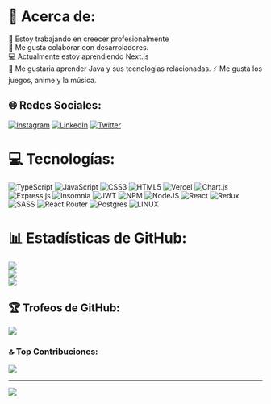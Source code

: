 # 💫 Acerca de:
🔭 Estoy trabajando en creecer profesionalmente<br>
🤝 Me gusta colaborar con desarroladores.<br>
💻 Actualmente estoy aprendiendo Next.js<br>
🌱 Me gustaria aprender Java y sus tecnologias relacionadas.
⚡ Me gusta los juegos, anime y la música.


## 🌐 Redes Sociales:
[![Instagram](https://img.shields.io/badge/Instagram-%23E4405F.svg?logo=Instagram&logoColor=white)](https://instagram.com/glutinose) [![LinkedIn](https://img.shields.io/badge/LinkedIn-%230077B5.svg?logo=linkedin&logoColor=white)](https://linkedin.com/in/ricardo-ferreyra) [![Twitter](https://img.shields.io/badge/Twitter-%231DA1F2.svg?logo=Twitter&logoColor=white)](https://twitter.com/Glutix_32) 

# 💻 Tecnologías:
![TypeScript](https://img.shields.io/badge/typescript-%23007ACC.svg?style=for-the-badge&logo=typescript&logoColor=white) ![JavaScript](https://img.shields.io/badge/javascript-%23323330.svg?style=for-the-badge&logo=javascript&logoColor=%23F7DF1E) ![CSS3](https://img.shields.io/badge/css3-%231572B6.svg?style=for-the-badge&logo=css3&logoColor=white) ![HTML5](https://img.shields.io/badge/html5-%23E34F26.svg?style=for-the-badge&logo=html5&logoColor=white) ![Vercel](https://img.shields.io/badge/vercel-%23000000.svg?style=for-the-badge&logo=vercel&logoColor=white) ![Chart.js](https://img.shields.io/badge/chart.js-F5788D.svg?style=for-the-badge&logo=chart.js&logoColor=white) ![Express.js](https://img.shields.io/badge/express.js-%23404d59.svg?style=for-the-badge&logo=express&logoColor=%2361DAFB) ![Insomnia](https://img.shields.io/badge/Insomnia-black?style=for-the-badge&logo=insomnia&logoColor=5849BE) ![JWT](https://img.shields.io/badge/JWT-black?style=for-the-badge&logo=JSON%20web%20tokens) ![NPM](https://img.shields.io/badge/NPM-%23000000.svg?style=for-the-badge&logo=npm&logoColor=white) ![NodeJS](https://img.shields.io/badge/node.js-6DA55F?style=for-the-badge&logo=node.js&logoColor=white) ![React](https://img.shields.io/badge/react-%2320232a.svg?style=for-the-badge&logo=react&logoColor=%2361DAFB) ![Redux](https://img.shields.io/badge/redux-%23593d88.svg?style=for-the-badge&logo=redux&logoColor=white) ![SASS](https://img.shields.io/badge/SASS-hotpink.svg?style=for-the-badge&logo=SASS&logoColor=white) ![React Router](https://img.shields.io/badge/React_Router-CA4245?style=for-the-badge&logo=react-router&logoColor=white) ![Postgres](https://img.shields.io/badge/postgres-%23316192.svg?style=for-the-badge&logo=postgresql&logoColor=white) ![LINUX](https://img.shields.io/badge/Linux-FCC624?style=for-the-badge&logo=linux&logoColor=black)

# 📊 Estadísticas de GitHub:
![](https://github-readme-stats.vercel.app/api?username=Glutix&theme=dracula&hide_border=false&include_all_commits=true&count_private=false)<br/>
![](https://github-readme-streak-stats.herokuapp.com/?user=Glutix&theme=dracula&hide_border=false)<br/>
![](https://github-readme-stats.vercel.app/api/top-langs/?username=Glutix&theme=dracula&hide_border=false&include_all_commits=true&count_private=false&layout=compact)

## 🏆 Trofeos de GitHub:
![](https://github-profile-trophy.vercel.app/?username=Glutix&theme=monokai&no-frame=false&no-bg=true&margin-w=4)

### 🔝 Top Contribuciones:
![](https://github-contributor-stats.vercel.app/api?username=Glutix&limit=5&theme=dracula&combine_all_yearly_contributions=true)

---
[![](https://visitcount.itsvg.in/api?id=Glutix&icon=9&color=0)](https://visitcount.itsvg.in)

<!-- Proudly created with GPRM ( https://gprm.itsvg.in ) -->
